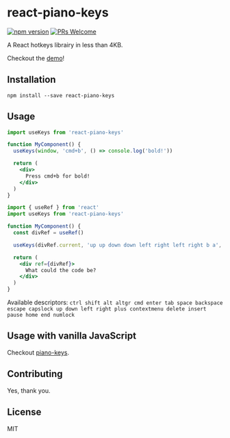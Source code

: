 # react-piano-keys

[![npm version](https://badge.fury.io/js/react-piano-keys.svg)](https://badge.fury.io/js/react-piano-keys)
[![PRs Welcome](https://img.shields.io/badge/PRs-welcome-brightgreen.svg)](#contributing)

A React hotkeys librairy in less than 4KB.

Checkout the [demo](https://dherault.github.io/piano-keys/)!

## Installation

```
npm install --save react-piano-keys
```

## Usage

```jsx
import useKeys from 'react-piano-keys'

function MyComponent() {
  useKeys(window, 'cmd+b', () => console.log('bold!'))

  return (
    <div>
      Press cmd+b for bold!
    </div>
  )
}
```
```jsx
import { useRef } from 'react'
import useKeys from 'react-piano-keys'

function MyComponent() {
  const divRef = useRef()

  useKeys(divRef.current, 'up up down down left right left right b a', () => console.log('konami code!'))

  return (
    <div ref={divRef}>
      What could the code be?
    </div>
  )
}
```

Available descriptors:
`ctrl shift alt altgr cmd enter tab space backspace escape capslock up down left right plus contextmenu delete insert pause home end numlock`

## Usage with vanilla JavaScript

Checkout [piano-keys](https://www.npmjs.com/package/piano-keys).

## Contributing

Yes, thank you.

## License

MIT
